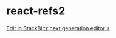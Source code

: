 # react-refs2

[Edit in StackBlitz next generation editor ⚡️](https://stackblitz.com/~/github.com/mluighy/react-refs2)